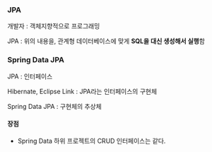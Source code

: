 ### JPA

개발자 : 객체지향적으로 프로그래밍

JPA : 위의 내용을, 관계형 데이터베이스에 맞게 **SQL을 대신 생성해서 실행**함



### Spring Data JPA

JPA : 인터페이스

Hibernate, Eclipse Link : JPA라는 인터페이스의 구현체

Spring Data JPA : 구현체의 추상체



#### 장점

- Spring Data 하위 프로젝트의 CRUD 인터페이스는 같다.